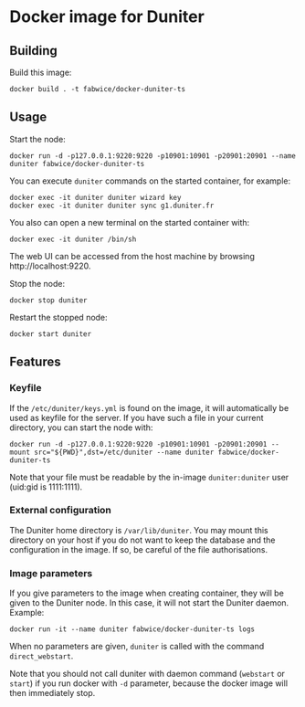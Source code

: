 # Docker image for Duniter

## Building

Build this image:

    docker build . -t fabwice/docker-duniter-ts

## Usage

Start the node:

    docker run -d -p127.0.0.1:9220:9220 -p10901:10901 -p20901:20901 --name duniter fabwice/docker-duniter-ts

You can execute `duniter` commands on the started container, for example:

    docker exec -it duniter duniter wizard key
    docker exec -it duniter duniter sync g1.duniter.fr

You also can open a new terminal on the started container with:

    docker exec -it duniter /bin/sh

The web UI can be accessed from the host machine by browsing http://localhost:9220.

Stop the node:

    docker stop duniter

Restart the stopped node:

    docker start duniter

## Features

### Keyfile

If the `/etc/duniter/keys.yml` is found on the image, it will automatically be used as keyfile for the server. If you have such a file in your current directory, you can start the node with:

    docker run -d -p127.0.0.1:9220:9220 -p10901:10901 -p20901:20901 --mount src="${PWD}",dst=/etc/duniter --name duniter fabwice/docker-duniter-ts

Note that your file must be readable by the in-image `duniter:duniter` user (uid:gid is 1111:1111).

### External configuration

The Duniter home directory is `/var/lib/duniter`. You may mount this directory on your host if you do not want to keep the database and the configuration in the image. If so, be careful of the file authorisations.

### Image parameters

If you give parameters to the image when creating container, they will be given to the Duniter node. In this case, it will not start the Duniter daemon. Example:

    docker run -it --name duniter fabwice/docker-duniter-ts logs

When no parameters are given, `duniter` is called with the command `direct_webstart`.

Note that you should not call duniter with daemon command (`webstart` or `start`) if you run docker with `-d` parameter, because the docker image will then immediately stop.
